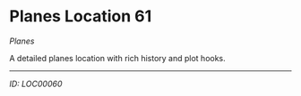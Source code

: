 # Planes Location 61

*Planes*

A detailed planes location with rich history and plot hooks.

---
*ID: LOC00060*